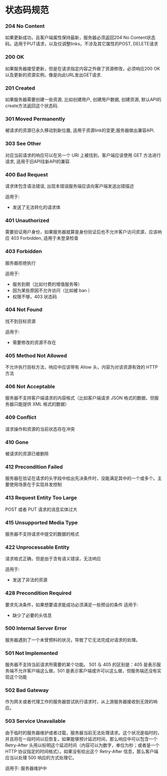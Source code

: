 # 状态码规范

### 204 No Content

如果更新成功，且客户端属性保持最新，服务器必须返回204 No Content状态码。适用于PUT请求，以及仅调整links，不涉及其它属性的POST, DELETE请求

### 200 OK

如果服务器接受更新，但是在请求指定内容之外做了资源修改，必须响应200 OK以及更新的资源实例，像是向此URL发出GET请求.

### 201 Created

如果服务器需要创建一些资源, 比如创建用户, 创建用户数据, 创建资源, 默认API的create方法返回这个状态码.

### 301 Moved Permanently

被请求的资源已永久移动到新位置, 适用于资源link的变更,服务器做出兼容API.

### 303 See Other

对应当前请求的响应可以在另一个 URI 上被找到，客户端应该使用 GET 方法进行请求, 适用于旧API往新API的兼容.

### 400 Bad Request

请求体包含语法错误, 出现本错误服务端应该向客户端发送出错描述

适用于:
- 发送了无法转化的请求体

### 401 Unauthorized

需要验证用户身份，如果服务器就算是身份验证后也不允许客户访问资源，应该响应 403 Forbidden, 适用于未登录检查

### 403 Forbidden

服务器拒绝执行

适用于:
- 服务到期（比如付费的增值服务等）
- 因为某些原因不允许访问（比如被 ban ）
- 权限不够，403 状态码

### 404 Not Found

找不到目标资源

适用于:
- 需要修改的资源不存在

### 405 Method Not Allowed

不允许执行目标方法，响应中应该带有 Allow 头，内容为对该资源有效的 HTTP 方法

### 406 Not Acceptable

服务器不支持客户端请求的内容格式（比如客户端请求 JSON 格式的数据，但服务器只能提供 XML 格式的数据）

### 409 Conflict

请求操作和资源的当前状态存在冲突

### 410 Gone

被请求的资源已被删除

### 412 Precondition Failed

服务器在验证在请求的头字段中给出先决条件时，没能满足其中的一个或多个。主要使用场景在于实现并发控制

### 413 Request Entity Too Large

POST 或者 PUT 请求的消息实体过大

### 415 Unsupported Media Type

服务器不支持请求中提交的数据的格式

### 422 Unprocessable Entity

请求格式正确，但是由于含有语义错误，无法响应


适用于:
- 发送了非法的资源

### 428 Precondition Required

要求先决条件，如果想要请求能成功必须满足一些预设的条件
适用于:
- 缺少了必要的头信息


### 500 Internal Server Error

服务器遇到了一个未曾预料的状况，导致了它无法完成对请求的处理。

### 501 Not Implemented

服务器不支持当前请求所需要的某个功能。
501 与 405 的区别是：405 是表示服务端不允许客户端这么做，501 是表示客户端或许可以这么做，但服务端还没有实现这个功能

### 502 Bad Gateway

作为网关或者代理工作的服务器尝试执行请求时，从上游服务器接收到无效的响应。

### 503 Service Unavailable

由于临时的服务器维护或者过载，服务器当前无法处理请求。这个状况是临时的，并且将在一段时间以后恢复。如果能够预计延迟时间，那么响应中可以包含一个 Retry-After 头用以标明这个延迟时间（内容可以为数字，单位为秒；或者是一个 HTTP 协议指定的时间格式）。如果没有给出这个 Retry-After 信息，那么客户端应当以处理 500 响应的方式处理它。

适用于: 服务器维护中
